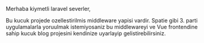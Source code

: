 
<p>
    Merhaba kiymetli laravel severler, 

Bu kucuk projede ozellestirilmis middleware yapisi vardir. Spatie gibi 3. parti uygulamalarla yoruulmak istemiyosaniz bu middlewareyi ve Vue frontendine sahip kucuk blog projesini kendinize uyarlayip gelistirebilirsiniz.
</p>

